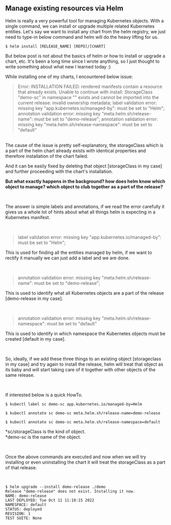 ## Manage existing resources via Helm ##

Helm is really a very powerful tool for managing Kubernetes objects. With a single command, we can install or upgrade multiple related Kubernetes entities. Let's say we want to install any chart from the helm registry, we just need to type-in below command and helm will do the heavy lifting for us.

```
$ helm install [RELEASE_NAME] [REPO]/[CHART]
```

But below post is not about the basics of helm or how to install or upgrade a chart, etc. It's been a long time since I wrote anything, so I just thought to write something about what new I learned today :) 

While installing one of my charts, I encountered below issue:

>Error: INSTALLATION FAILED: rendered manifests contain a resource that already exists. Unable to continue with install: StorageClass "demo-sc" in namespace "" exists and cannot be imported into the current release: invalid ownership metadata; label validation error: missing key "app.kubernetes.io/managed-by": must be set to "Helm"; annotation validation error: missing key "meta.helm.sh/release-name": must be set to "demo-release"; annotation validation error: missing key "meta.helm.sh/release-namespace": must be set to "default"

<br />
The cause of the issue is pretty self-explanatory, the storageClass which is a part of the helm chart already exists with identical properties and therefore installation of the chart failed.

And it can be easily fixed by deleting that object [storageClass in my case] and further proceeding with the chart's installation.

**But what exactly happens in the background? how does helm know which object to manage? which object to club together as a part of the release?**

<br />

The answer is simple labels and annotations, if we read the error carefully it gives us a whole lot of hints about what all things helm is expecting in a Kubernetes manifest. 

<br />

> label validation error: missing key "app.kubernetes.io/managed-by": must be set to "Helm";

This is used for finding all the entities managed by helm, if we want to rectify it manually we can just add a label and we are done.

<br />

> annotation validation error: missing key "meta.helm.sh/release-name": must be set to "demo-release";

This is used to identify what all Kubernetes objects are a part of the release [demo-release in my case].

<br />

> annotation validation error: missing key "meta.helm.sh/release-namespace": must be set to "default"

This is used to identify in which namespace the Kubernetes objects must be created [default in my case].

<br />

So, ideally, if we add these three things to an existing object [storageclass in my case] and try again to install the release, helm will treat that object as its baby and will start taking care of it together with other objects of the same release.

<br />

If interested below is a quick HowTo. 

``` 
$ kubectl label sc demo-sc app.kubernetes.io/managed-by=Helm

$ kubectl annotate sc demo-sc meta.helm.sh/release-name=demo-release

$ kubectl annotate sc demo-sc meta.helm.sh/release-namespace=default 
```


*sc/storageClass is the kind of object.\
*demo-sc is the name of the object.

<br />

Once the above commands are executed and now when we will try installing or even uninstalling the chart it will treat the storageClass as a part of that release.

<br />

```
$ helm upgrade --install demo-release ./demo
Release "demo-release" does not exist. Installing it now.
NAME: demo-release
LAST DEPLOYED: Tue Oct 11 11:18:15 2022
NAMESPACE: default
STATUS: deployed
REVISION: 1
TEST SUITE: None
```
